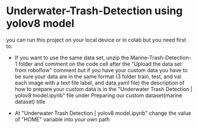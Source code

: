 # Underwater-Trash-Detection using yolov8 model

you can run this project on your local device or in colab
 but you need first to:

- If you want to use the same data set, unzip the Marine-Trash-Detection-1 folder 
and comment on the code cell after the "Upload the data set from roboflow" comment
but if you have your custom data you have to be sure your data are in the same format 
(3 folder train, test, and val each image with a text file label, and data.yaml file)
the description of how to prepare your custom data is in the "Underwater Trash Detection | yolov8 model.ipynb" file 
under Preparing our custom dataset(marine dataset) title

- At "Underwater Trash Detection | yolov8 model.ipynb" change the value of "HOME" variable into your own path
